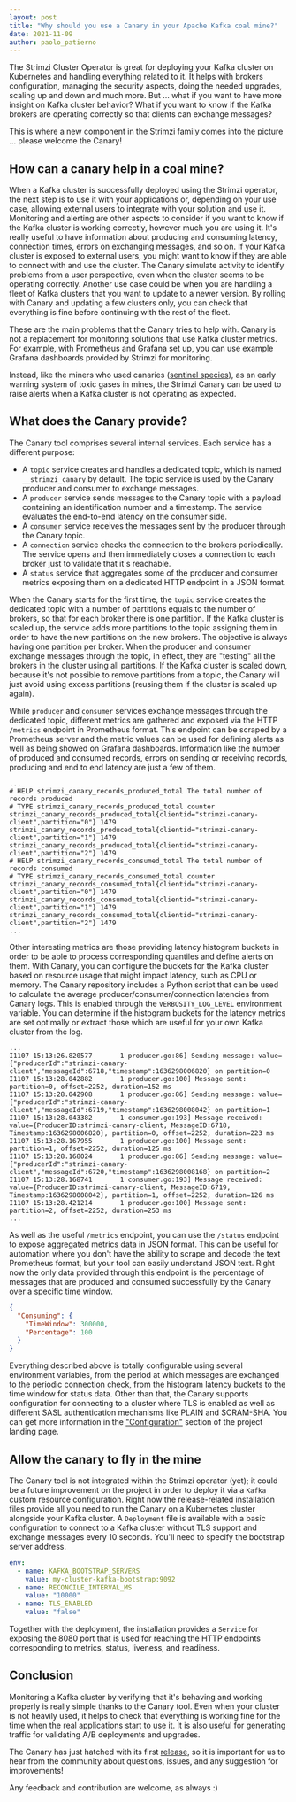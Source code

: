 ```yaml
---
layout: post
title: "Why should you use a Canary in your Apache Kafka coal mine?"
date: 2021-11-09
author: paolo_patierno
---
```


The Strimzi Cluster Operator is great for deploying your Kafka cluster on Kubernetes and handling everything related to it.
It helps with brokers configuration, managing the security aspects, doing the needed upgrades, scaling up and down and much more.
But ... what if you want to have more insight on Kafka cluster behavior?
What if you want to know if the Kafka brokers are operating correctly so that clients can exchange messages?

This is where a new component in the Strimzi family comes into the picture ... please welcome the Canary!

<!--more-->

## How can a canary help in a coal mine?

When a Kafka cluster is successfully deployed using the Strimzi operator, the next step is to use it with your applications or, depending on your use case, allowing external users to integrate with your solution and use it.
Monitoring and alerting are other aspects to consider if you want to know if the Kafka cluster is working correctly, however much you are using it.
It's really useful to have information about producing and consuming latency, connection times, errors on exchanging messages, and so on.
If your Kafka cluster is exposed to external users, you might want to know if they are able to connect with and use the cluster. The Canary simulate activity to identify problems from a user perspective, even when the cluster seems to be operating correctly.
Another use case could be when you are handling a fleet of Kafka clusters that you want to update to a newer version. By rolling with Canary and updating a few clusters only, you can check that everything is fine before continuing with the rest of the fleet.

These are the main problems that the Canary tries to help with.
Canary is not a replacement for monitoring solutions that use Kafka cluster metrics. For example, with Prometheus and Grafana set up, you can use example Grafana dashboards provided by Strimzi for monitoring.

Instead, like the miners who used canaries ([sentinel species](https://en.wikipedia.org/wiki/Sentinel_species)), as an early warning system of toxic gases in mines, the Strimzi Canary can be used to raise alerts when a Kafka cluster is not operating as expected.

## What does the Canary provide?

The Canary tool comprises several internal services. Each service has a different purpose:

* A `topic` service creates and handles a dedicated topic, which is named `__strimzi_canary` by default. The topic service is used by the Canary producer and consumer to exchange messages.
* A `producer` service sends messages to the Canary topic with a payload containing an identification number and a timestamp. The service evaluates the end-to-end latency on the consumer side.
* A `consumer` service receives the messages sent by the producer through the Canary topic.
* A `connection` service checks the connection to the brokers periodically. The service opens and then immediately closes a connection to each broker just to validate that it's reachable.
* A `status` service that aggregates some of the producer and consumer metrics exposing them on a dedicated HTTP endpoint in a JSON format.

When the Canary starts for the first time, the `topic` service creates the dedicated topic with a number of partitions equals to the number of brokers, so that for each broker there is one partition.
If the Kafka cluster is scaled up, the service adds more partitions to the topic assigning them in order to have the new partitions on the new brokers. The objective is always having one partition per broker. When the producer and consumer exchange messages through the topic, in effect, they are "testing" all the brokers in the cluster using all partitions.
If the Kafka cluster is scaled down, because it's not possible to remove partitions from a topic, the Canary will just avoid using excess partitions (reusing them if the cluster is scaled up again).

While `producer` and `consumer` services exchange messages through the dedicated topic, different metrics are gathered and exposed via the HTTP `/metrics` endpoint in Prometheus format.
This endpoint can be scraped by a Prometheus server and the metric values can be used for defining alerts as well as being showed on Grafana dashboards.
Information like the number of produced and consumed records, errors on sending or receiving records, producing and end to end latency are just a few of them.

```
...
# HELP strimzi_canary_records_produced_total The total number of records produced
# TYPE strimzi_canary_records_produced_total counter
strimzi_canary_records_produced_total{clientid="strimzi-canary-client",partition="0"} 1479
strimzi_canary_records_produced_total{clientid="strimzi-canary-client",partition="1"} 1479
strimzi_canary_records_produced_total{clientid="strimzi-canary-client",partition="2"} 1479
# HELP strimzi_canary_records_consumed_total The total number of records consumed
# TYPE strimzi_canary_records_consumed_total counter
strimzi_canary_records_consumed_total{clientid="strimzi-canary-client",partition="0"} 1479
strimzi_canary_records_consumed_total{clientid="strimzi-canary-client",partition="1"} 1479
strimzi_canary_records_consumed_total{clientid="strimzi-canary-client",partition="2"} 1479
...
```

Other interesting metrics are those providing latency histogram buckets in order to be able to process corresponding quantiles and define alerts on them.
With Canary, you can configure the buckets for the Kafka cluster based on resource usage that might impact latency, such as CPU or memory.
The Canary repository includes a Python script that can be used to calculate the average producer/consumer/connection latencies from Canary logs. This is enabled through the `VERBOSITY_LOG_LEVEL` environment variable.
You can determine if the histogram buckets for the latency metrics are set optimally or extract those which are useful for your own Kafka cluster from the log.

```
...
I1107 15:13:26.820577       1 producer.go:86] Sending message: value={"producerId":"strimzi-canary-client","messageId":6718,"timestamp":1636298006820} on partition=0
I1107 15:13:28.042882       1 producer.go:100] Message sent: partition=0, offset=2252, duration=152 ms
I1107 15:13:28.042908       1 producer.go:86] Sending message: value={"producerId":"strimzi-canary-client","messageId":6719,"timestamp":1636298008042} on partition=1
I1107 15:13:28.043382       1 consumer.go:193] Message received: value={ProducerID:strimzi-canary-client, MessageID:6718, Timestamp:1636298006820}, partition=0, offset=2252, duration=223 ms
I1107 15:13:28.167955       1 producer.go:100] Message sent: partition=1, offset=2252, duration=125 ms
I1107 15:13:28.168024       1 producer.go:86] Sending message: value={"producerId":"strimzi-canary-client","messageId":6720,"timestamp":1636298008168} on partition=2
I1107 15:13:28.168741       1 consumer.go:193] Message received: value={ProducerID:strimzi-canary-client, MessageID:6719, Timestamp:1636298008042}, partition=1, offset=2252, duration=126 ms
I1107 15:13:28.421214       1 producer.go:100] Message sent: partition=2, offset=2252, duration=253 ms
...
```

As well as the useful `/metrics` endpoint, you can use the `/status` endpoint to expose aggregated metrics data in JSON format. This can be useful for automation where you don't have the ability to scrape and decode the text Prometheus format, but your tool can easily understand JSON text.
Right now the only data provided through this endpoint is the percentage of messages that are produced and consumed successfully by the Canary over a specific time window.

```json
{
  "Consuming": {
    "TimeWindow": 300000,
    "Percentage": 100
  }
}
```

Everything described above is totally configurable using several environment variables, from the period at which messages are exchanged to the periodic connection check, from the histogram latency buckets to the time window for status data.
Other than that, the Canary supports configuration for connecting to a cluster where TLS is enabled as well as different SASL authentication mechanisms like PLAIN and SCRAM-SHA.
You can get more information in the ["Configuration"](https://github.com/strimzi/strimzi-canary#configuration) section of the project landing page.

## Allow the canary to fly in the mine

The Canary tool is not integrated within the Strimzi operator (yet); it could be a future improvement on the project in order to deploy it via a `Kafka` custom resource configuration.
Right now the release-related installation files provide all you need to run the Canary on a Kubernetes cluster alongside your Kafka cluster.
A `Deployment` file is available with a basic configuration to connect to a Kafka cluster without TLS support and exchange messages every 10 seconds. You'll need to specify the bootstrap server address.

```yaml
env:
  - name: KAFKA_BOOTSTRAP_SERVERS
    value: my-cluster-kafka-bootstrap:9092
  - name: RECONCILE_INTERVAL_MS
    value: "10000"
  - name: TLS_ENABLED
    value: "false"
```

Together with the deployment, the installation provides a `Service` for exposing the 8080 port that is used for reaching the HTTP endpoints corresponding to metrics, status, liveness, and readiness.

## Conclusion

Monitoring a Kafka cluster by verifying that it's behaving and working properly is really simple thanks to the Canary tool.
Even when your cluster is not heavily used, it helps to check that everything is working fine for the time when the real applications start to use it.
It is also useful for generating traffic for validating A/B deployments and upgrades.

The Canary has just hatched with its first [release](https://github.com/strimzi/strimzi-canary/releases), so it is important for us to hear from the community about questions, issues, and any suggestion for improvements!

Any feedback and contribution are welcome, as always :)
